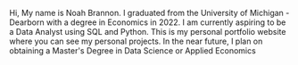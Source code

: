   Hi, My name is Noah Brannon. I graduated from the University of Michigan - Dearborn with a degree in 
    Economics in 2022. I am currently aspiring to be a Data Analyst using SQL and Python. This is my personal 
    portfolio website where you can see my personal projects. In the near future, I plan on obtaining a Master's Degree in Data Science or Applied Economics
